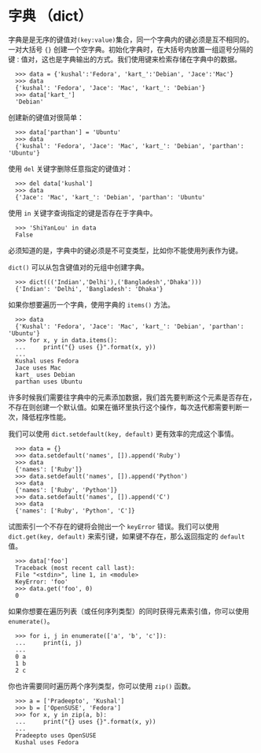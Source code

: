 # 字典 （dict）
字典是是无序的键值对`(key:value)`集合，同一个字典内的键必须是互不相同的。一对大括号 `{}` 创建一个空字典。初始化字典时，在大括号内放置一组逗号分隔的键`：`值对，这也是字典输出的方式。我们使用键来检索存储在字典中的数据。
```python3
  >>> data = {'kushal':'Fedora', 'kart_':'Debian', 'Jace':'Mac'}
  >>> data
  {'kushal': 'Fedora', 'Jace': 'Mac', 'kart_': 'Debian'}
  >>> data['kart_']
  'Debian'
```
创建新的键值对很简单：
```python3
  >>> data['parthan'] = 'Ubuntu'
  >>> data
  {'kushal': 'Fedora', 'Jace': 'Mac', 'kart_': 'Debian', 'parthan': 'Ubuntu'}
```
使用 `del` 关键字删除任意指定的键值对：
```python3
  >>> del data['kushal']
  >>> data
  {'Jace': 'Mac', 'kart_': 'Debian', 'parthan': 'Ubuntu'
```
使用 `in` 关键字查询指定的键是否存在于字典中。
```python3
  >>> 'ShiYanLou' in data
  False
```
必须知道的是，字典中的键必须是不可变类型，比如你不能使用列表作为键。

`dict()` 可以从包含键值对的元组中创建字典。
```python3
  >>> dict((('Indian','Delhi'),('Bangladesh','Dhaka')))
  {'Indian': 'Delhi', 'Bangladesh': 'Dhaka'}
```
如果你想要遍历一个字典，使用字典的 `items()` 方法。
```python3
  >>> data
  {'Kushal': 'Fedora', 'Jace': 'Mac', 'kart_': 'Debian', 'parthan': 'Ubuntu'}
  >>> for x, y in data.items():
  ...     print("{} uses {}".format(x, y))
  ...
  Kushal uses Fedora
  Jace uses Mac
  kart_ uses Debian
  parthan uses Ubuntu
```
许多时候我们需要往字典中的元素添加数据，我们首先要判断这个元素是否存在，不存在则创建一个默认值。如果在循环里执行这个操作，每次迭代都需要判断一次，降低程序性能。

我们可以使用 `dict.setdefault(key, default)` 更有效率的完成这个事情。
```python3
  >>> data = {}
  >>> data.setdefault('names', []).append('Ruby')
  >>> data
  {'names': ['Ruby']}
  >>> data.setdefault('names', []).append('Python')
  >>> data
  {'names': ['Ruby', 'Python']}
  >>> data.setdefault('names', []).append('C')
  >>> data
  {'names': ['Ruby', 'Python', 'C']}
```
试图索引一个不存在的键将会抛出一个 `keyError` 错误。我们可以使用 `dict.get(key, default)` 来索引键，如果键不存在，那么返回指定的 `default` 值。
```python3
  >>> data['foo']
  Traceback (most recent call last):
  File "<stdin>", line 1, in <module>
  KeyError: 'foo'
  >>> data.get('foo', 0)
  0
```
如果你想要在遍历列表（或任何序列类型）的同时获得元素索引值，你可以使用 `enumerate()`。
```python3
  >>> for i, j in enumerate(['a', 'b', 'c']):
  ...     print(i, j)
  ...
  0 a
  1 b
  2 c
```
你也许需要同时遍历两个序列类型，你可以使用 `zip()` 函数。
```python3
  >>> a = ['Pradeepto', 'Kushal']
  >>> b = ['OpenSUSE', 'Fedora']
  >>> for x, y in zip(a, b):
  ...     print("{} uses {}".format(x, y))
  ...
  Pradeepto uses OpenSUSE
  Kushal uses Fedora
  ```
